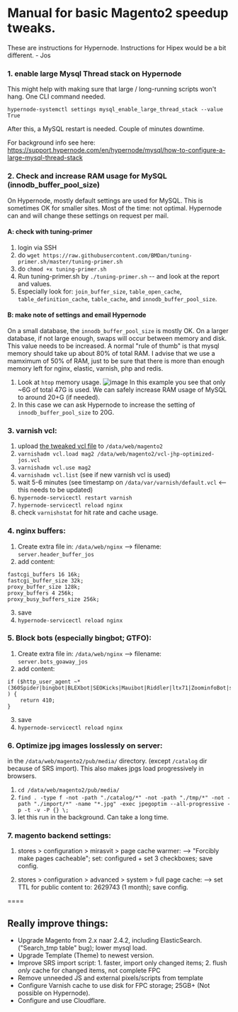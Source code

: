 # Manual for basic Magento2 speedup tweaks.
These are instructions for Hypernode. Instructions for Hipex would be a bit different. - Jos


### 1. enable large Mysql Thread stack on Hypernode
This might help with making sure that large / long-running scripts won't hang. 
One CLI command needed.

`hypernode-systemctl settings mysql_enable_large_thread_stack --value True`

After this, a MySQL restart is needed. Couple of minutes downtime.

For background info see here: https://support.hypernode.com/en/hypernode/mysql/how-to-configure-a-large-mysql-thread-stack





### 2. Check and increase RAM usage for MySQL (innodb_buffer_pool_size)

On Hypernode, mostly default settings are used for MySQL. This is sometimes OK for smaller sites. Most of the time: not optimal.
Hypernode can and will change these settings on request per mail.

#### A: check with tuning-primer
1. login via SSH
2. do `wget https://raw.githubusercontent.com/BMDan/tuning-primer.sh/master/tuning-primer.sh`
3. do `chmod +x tuning-primer.sh`
4. Run tuning-primer.sh by `./tuning-primer.sh` -- and look at the report and values.
5. Especially look for: `join_buffer_size`, `table_open_cache`, `table_definition_cache`, `table_cache`, and `innodb_buffer_pool_size`.

#### B: make note of settings and email Hypernode
On a small database, the `innodb_buffer_pool_size` is mostly OK. On a larger database, if not large enough, swaps will occur between memory and disk.
This value needs to be increased. A normal "rule of thumb" is that mysql memory should take up about 80% of total RAM.
I advise that we use a mamximum of 50% of RAM, just to be sure that there is more than enough memory left for nginx, elastic, varnish, php and redis.
1. Look at `htop` memory usage.
![image](https://user-images.githubusercontent.com/80516148/126620340-a490ad5e-0507-4d0d-ba85-78667b544774.png)
In this example you see that only ~6G of total 47G is used. We can safely increase RAM usage of MySQL to around 20+G (if needed).
2. In this case we can ask Hypernode to increase the setting of `innodb_buffer_pool_size` to 20G.




### 3. varnish vcl:

1. upload [the tweaked vcl file](https://github.com/JosQlicks/magento-speed-tweaks/blob/main/vcl-jhp-optimized-jos.vcl) to `/data/web/magento2`
2. `varnishadm vcl.load mag2 /data/web/magento2/vcl-jhp-optimized-jos.vcl`
3. `varnishadm vcl.use mag2`
4. `varnishadm vcl.list`  (see if new varnish vcl is used)
5. wait 5-6 minutes (see timestamp on `/data/var/varnish/default.vcl` <-- this needs to be updated)
6. `hypernode-servicectl restart varnish`
7. `hypernode-servicectl reload nginx`
8. check `varnishstat` for hit rate and cache usage.




### 4. nginx buffers:

1. Create extra file in: `/data/web/nginx` --> filename: `server.header_buffer_jos`
2. add content:
```
fastcgi_buffers 16 16k;
fastcgi_buffer_size 32k;
proxy_buffer_size 128k;
proxy_buffers 4 256k;
proxy_busy_buffers_size 256k;
```
3. save
4. `hypernode-servicectl reload nginx`



### 5. Block bots (especially bingbot; GTFO):

1. Create extra file in: `/data/web/nginx` --> filename: `server.bots_goaway_jos`
2. add content:
```
if ($http_user_agent ~* (360Spider|bingbot|BLEXbot|SEOKicks|Mauibot|Riddler|ltx71|ZoominfoBot|seznam|velen|GrapeshotCrawler|Baidu|Censys|Pinterest) ) {
    return 410;
}
```
3. save
4. `hypernode-servicectl reload nginx`




### 6. Optimize jpg images losslessly on server:
in the `/data/web/magento2/pub/media/` directory.
(except `/catalog` dir because of SRS import). This also makes jpgs load progressively in browsers.

1. `cd /data/web/magento2/pub/media/`
2. `find . -type f -not -path "./catalog/*" -not -path "./tmp/*" -not -path "./import/*" -name "*.jpg" -exec jpegoptim --all-progressive -p -t -v -P {} \;`
3. let this run in the background. Can take a long time.





### 7. magento backend settings:
1. stores > configuration > mirasvit > page cache warmer:
--> "Forcibly make pages cacheable"; set: configured + set 3 checkboxes; save config.

2. stores > configuration > advanced > system > full page cache: 
--> set TTL for public content to: 2629743 (1 month); save config.





====


## Really improve things:
- Upgrade Magento from 2.x naar 2.4.2, including ElasticSearch. ("Search_tmp table" bug); lower mysql load.
- Upgrade Template (Theme) to newest version.
- Improve SRS import script: 1. faster, import only changed items; 2. flush *only* cache for changed items, not complete FPC
- Remove unneeded JS and external pixels/scripts from template
- Configure Varnish cache to use disk for FPC storage; 25GB+ (Not possible on Hypernode).
- Configure and use Cloudflare.

